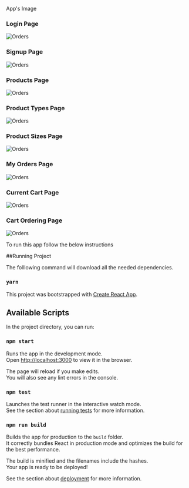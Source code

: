 App's Image

### Login Page

![Orders](https://raw.githubusercontent.com/petrovick/PizzaReactNativeClient/master/solutions/images/1_login.png)

### Signup Page

![Orders](https://raw.githubusercontent.com/petrovick/PizzaReactNativeClient/master/solutions/images/2_signup.png)

### Products Page

![Orders](https://raw.githubusercontent.com/petrovick/PizzaReactNativeClient/master/solutions/images/3_products.png)

### Product Types Page

![Orders](https://raw.githubusercontent.com/petrovick/PizzaReactNativeClient/master/solutions/images/4_types.png)

### Product Sizes Page

![Orders](https://raw.githubusercontent.com/petrovick/PizzaReactNativeClient/master/solutions/images/5_sizes.png)

### My Orders Page

![Orders](https://raw.githubusercontent.com/petrovick/PizzaReactNativeClient/master/solutions/images/6_orders.png)

### Current Cart Page

![Orders](https://raw.githubusercontent.com/petrovick/PizzaReactNativeClient/master/solutions/images/7_cart_products.png)

### Cart Ordering Page

![Orders](https://raw.githubusercontent.com/petrovick/PizzaReactNativeClient/master/solutions/images/8_cart_details.png)

To run this app follow the below instructions

##Running Project

The folllowing command will download all the needed dependencies.

### `yarn`

This project was bootstrapped with [Create React App](https://github.com/facebook/create-react-app).

## Available Scripts

In the project directory, you can run:

### `npm start`

Runs the app in the development mode.<br>
Open [http://localhost:3000](http://localhost:3000) to view it in the browser.

The page will reload if you make edits.<br>
You will also see any lint errors in the console.

### `npm test`

Launches the test runner in the interactive watch mode.<br>
See the section about [running tests](https://facebook.github.io/create-react-app/docs/running-tests) for more information.

### `npm run build`

Builds the app for production to the `build` folder.<br>
It correctly bundles React in production mode and optimizes the build for the best performance.

The build is minified and the filenames include the hashes.<br>
Your app is ready to be deployed!

See the section about [deployment](https://facebook.github.io/create-react-app/docs/deployment) for more information.
